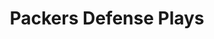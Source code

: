 ---
layout: playbook
title: Packers Defense Plays
team: packers
unit: defense
permalink: /packers/defense/
---